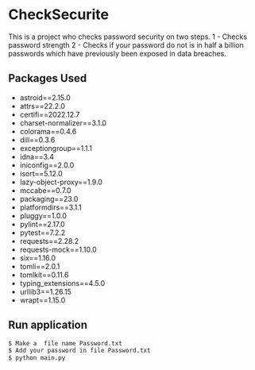 # CheckSecurite

This is a project who checks password security on two steps.
1 - Checks password strength
2 - Checks if your password do not is in half a billion passwords which have previously been exposed in data breaches.  

## Packages Used

* astroid==2.15.0
* attrs==22.2.0
* certifi==2022.12.7
* charset-normalizer==3.1.0
* colorama==0.4.6
* dill==0.3.6
* exceptiongroup==1.1.1
* idna==3.4
* iniconfig==2.0.0
* isort==5.12.0
* lazy-object-proxy==1.9.0
* mccabe==0.7.0
* packaging==23.0
* platformdirs==3.1.1
* pluggy==1.0.0
* pylint==2.17.0
* pytest==7.2.2
* requests==2.28.2
* requests-mock==1.10.0
* six==1.16.0
* tomli==2.0.1
* tomlkit==0.11.6
* typing_extensions==4.5.0
* urllib3==1.26.15
* wrapt==1.15.0

## Run application

```bash
$ Make a  file name Password.txt
$ Add your password in file Password.txt
$ python main.py
```